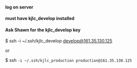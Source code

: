 #### log on server 
#### must have kjlc_develop installed
#### Ask Shawn for the kjlc_develop key

$ ssh -i  ~/.ssh/kjlc_develop develop@161.35.130.125

or

$  ssh `-i ~/.ssh/kjlc_production production@161.35.130.125`